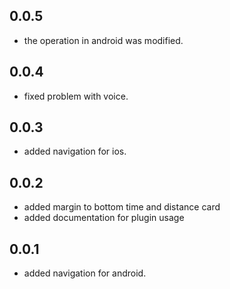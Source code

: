 ## 0.0.5

- the operation in android was modified.

## 0.0.4

- fixed problem with voice.

## 0.0.3

- added navigation for ios.

## 0.0.2

- added margin to bottom time and distance card
- added documentation for plugin usage

## 0.0.1

- added navigation for android.
